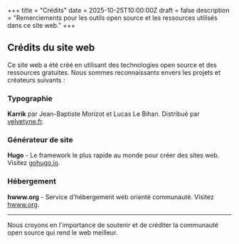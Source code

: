 +++
title = "Crédits"
date = 2025-10-25T10:00:00Z
draft = false
description = "Remerciements pour les outils open source et les ressources utilisés dans ce site web."
+++

## Crédits du site web

Ce site web a été créé en utilisant des technologies open source et des ressources gratuites. Nous sommes reconnaissants envers les projets et créateurs suivants :

### Typographie

**Karrik** par Jean-Baptiste Morizot et Lucas Le Bihan. Distribué par [velvetyne.fr](https://velvetyne.fr).

### Générateur de site

**Hugo** - Le framework le plus rapide au monde pour créer des sites web. Visitez [gohugo.io](https://gohugo.io).

### Hébergement

**hwww.org** - Service d'hébergement web orienté communauté. Visitez [hwww.org](https://hwww.org).

---

Nous croyons en l'importance de soutenir et de créditer la communauté open source qui rend le web meilleur.
